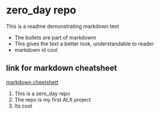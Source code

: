 # zero_day repo
This is a readme demonstrating markdown text

* The bullets are part of markdowm
* This gives the text a better look, understandable to reader
* markdown id cool

## link for markdown cheatsheet
[markdown cheetshett](https://www.markdownguide.org/cheat-sheet/)

1. This is a zero_day repo
2. The repo is my first ALX project
3. Its cool  

